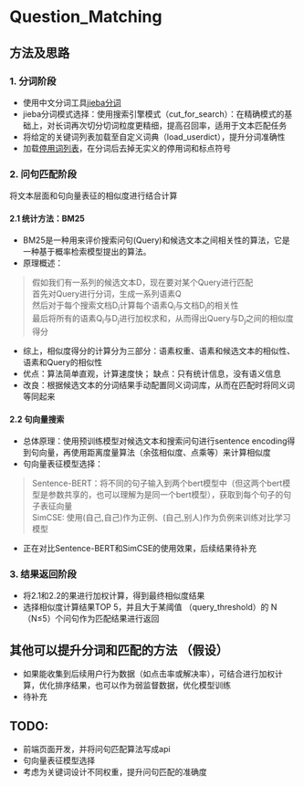 # Question_Matching

## 方法及思路

### 1. 分词阶段
* 使用中文分词工具[jieba分词](https://github.com/fxsjy/jieba)
* jieba分词模式选择：使用搜索引擎模式（cut_for_search）：在精确模式的基础上，对长词再次切分切词粒度更精细，提高召回率，适用于文本匹配任务
* 将给定的关键词列表加载至自定义词典（load_userdict），提升分词准确性
* 加载[停用词列表](https://github.com/goto456/stopwords)，在分词后去掉无实义的停用词和标点符号

### 2. 问句匹配阶段
将文本层面和句向量表征的相似度进行结合计算

#### 2.1 统计方法：BM25
* BM25是一种用来评价搜索问句(Query)和候选文本之间相关性的算法，它是一种基于概率检索模型提出的算法。
* 原理概述：
> 假如我们有一系列的候选文本D，现在要对某个Query进行匹配  
> 首先对Query进行分词，生成一系列语素Q  
> 然后对于每个搜索文档D<sub>i</sub>计算每个语素Q<sub>i</sub>与文档D<sub>j</sub>的相关性    
> 最后将所有的语素Q<sub>i</sub>与D<sub>j</sub>进行加权求和，从而得出Query与D<sub>j</sub>之间的相似度得分   
* 综上，相似度得分的计算分为三部分：语素权重、语素和候选文本的相似性、语素和Query的相似性   
* 优点：算法简单直观，计算速度快； 缺点：只有统计信息，没有语义信息 
* 改良：根据候选文本的分词结果手动配置同义词词库，从而在匹配时将同义词等同起来

#### 2.2 句向量搜索
* 总体原理：使用预训练模型对候选文本和搜索问句进行sentence encoding得到句向量，再使用距离度量算法（余弦相似度、点乘等）来计算相似度
* 句向量表征模型选择：
> Sentence-BERT：将不同的句子输入到两个bert模型中（但这两个bert模型是参数共享的，也可以理解为是同一个bert模型），获取到每个句子的句子表征向量  
> SimCSE: 使用(自己,自己)作为正例、(自己,别人)作为负例来训练对比学习模型  
* 正在对比Sentence-BERT和SimCSE的使用效果，后续结果待补充

### 3. 结果返回阶段
* 将2.1和2.2的果进行加权计算，得到最终相似度结果
* 选择相似度计算结果TOP 5，并且大于某阈值 （query_threshold）的 N（N≤5）个问句作为匹配结果进行返回

## 其他可以提升分词和匹配的方法 （假设）
* 如果能收集到后续用户行为数据（如点击率或解决率），可结合进行加权计算，优化排序结果，也可以作为弱监督数据，优化模型训练
* 待补充

## TODO:
* 前端页面开发，并将问句匹配算法写成api
* 句向量表征模型选择
* 考虑为关键词设计不同权重，提升问句匹配的准确度




